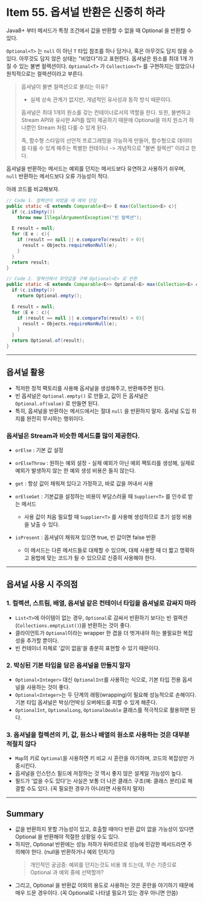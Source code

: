 # Item 55. 옵셔널 반환은 신중히 하라
Java8+ 부터 메서드가 특정 조건에서 값을 반환할 수 없을 때 Optional 을 반환할 수 있다.


`Optional<T>` 는 `null` 이 아닌 `T` 타입 참조를 하나 담거나, 혹은 아무것도 담지 않을 수 있다. 아무것도 담지 않은 상태는 "비었다"라고 표현한다. 옵셔널은 원소를 최대 1개 가질 수 있는 불변 컬렉션이다. `Optional<T>` 가 `Collection<T>` 를 구현하지는 않았으나 원칙적으로는 컬렉션이라고 부른다.


> 옵셔널이 불변 컬렉션으로 불리는 이유?
>
> - 실제 상속 관계가 없지만, 개념적인 유사성과 동작 방식 때문이다.
>
> 옵셔널은 최대 1개의 원소를 갖는 컨테이너로서의 역할을 한다. 또한, 불변하고 Stream API와 유사한 API를 많이 제공하기 때문에 Optional을 마치 원소가 하나뿐인 Stream 처럼 다룰 수 있게 된다.
>
> 즉, 함수형 스타일의 선언적 프로그래밍을 가능하게 만들어, 함수형으로 데이터를 다룰 수 있게 해주는 특별한 컨테이너 -> 개념적으로 "불변 컬렉션" 이라고 한다.


옵셔널을 반환하는 메서드는 예외를 던지는 메서드보다 유연하고 사용하기 쉬우며, `null` 반환하는 메서드보다 오류 가능성이 적다.


아래 코드를 비교해보자.


```java
// Code 1. 컬렉션이 비었을 때 예외 던짐
public static <E extends Comparable<E>> E max(Collection<E> c){
  if (c.isEmpty())
    throw new IllegalArgumentException("빈 컬렉션");

  E result = null;
  for (E e : c){
    if (result == null || e.compareTo(result) > 0){
      result = Objects.requireNonNull(e);
    }
  }
  return result;
}

// Code 2. 컬렉션에서 최댓값을 구해 Optional<E> 로 반환
public static <E extends Comparable<E>> Optional<E> max(Collection<E> c){
  if (c.isEmpty())
    return Optional.empty();

  E result = null;
  for (E e : c){
    if (result == null || e.compareTo(result) > 0){
      result = Objects.requireNonNull(e);
    }
  }
  return Optional.of(result);
}
```


---
## 옵셔널 활용
- 적저한 정적 팩토리를 사용해 옵셔널을 생성해주고, 반환해주면 된다.
- 빈 옵셔널은 `Optional.empty()` 로 만들고, 값이 든 옵셔널은 `Optional.of(value)` 로 만들면 된다.
- 특히, 옵셔널을 반환하는 메서드에서는 절대 `null` 을 반환하지 말자. 옵셔널 도입 취지를 완전히 무시하는 행위이다.


### 옵셔널은 Stream과 비슷한 메서드를 많이 제공한다.
- `orElse` : 기본 값 설정

- `orElseThrow` : 원하는 예외 설정 - 실제 예외가 아닌 예외 팩토리를 생성해, 실제로 예외가 발생하지 않는 한 예외 생성 비용은 들지 않는다.

- `get` : 항상 값이 채워져 있다고 가정하고, 바로 값을 꺼내서 사용

- `orElseGet` : 기본값을 설정하는 비용이 부담스러울 때 `Supplier<T>` 를 인수로 받는 메서드 
    - 사용 값이 처음 필요할 때 `Supplier<T>` 를 사용해 생성하므로 초기 설정 비용을 낮출 수 있다.

- `isPresent` : 옵셔널이 채워져 있으면 true, 빈 값이면 false 반환 
    - 이 메서드는 다른 메서드들로 대체할 수 있으며, 대체 사용할 때 더 짧고 명확하고 용법에 맞는 코드가 될 수 있으므로 신중히 사용해야 한다.


---
## 옵셔널 사용 시 주의점
### 1. 컬렉션, 스트림, 배열, 옵셔널 같은 컨테이너 타입을 옵셔널로 감싸지 마라
- `List<T>`에 아이템이 없는 경우, `Optional`로 감싸서 반환하기 보다는 빈 컬렉션(`Collections.emptyList()`)을 반환하는 것이 좋다.
- 클라이언트가 `Optional`이라는 wrapper 한 겹을 더 벗겨내야 하는 불필요한 복잡성을 추가할 뿐이다.
- 빈 컨테이너 자체로 '값이 없음'을 충분히 표현할 수 있기 때문이다.


### 2. 박싱된 기본 타입을 담은 옵셔널을 만들지 말자
- `Optional<Integer>` 대신 `OptionalInt`를 사용하는 식으로, 기본 타입 전용 옵셔널을 사용하는 것이 좋다.
- `Optional<Integer>`는 두 단계의 래핑(wrapping)이 필요해 성능적으로 손해이다. 기본 타입 옵셔널은 박싱/언박싱 오버헤드를 피할 수 있게 해준다.
- `OptionalInt`, `OptionalLong`, `OptionalDouble` 클래스를 적극적으로 활용하면 된다.


### 3. 옵셔널을 컬렉션의 키, 값, 원소나 배열의 원소로 사용하는 것은 대부분 적절치 않다
- `Map`의 키로 `Optional`을 사용하면 키 비교 시 혼란을 야기하며, 코드의 복잡성만 가중시킨다.
- 옵셔널을 인스턴스 필드에 저장하는 것 역시 좋지 않은 설계일 가능성이 높다. 
- 필드가 '없을 수도 있다'는 사실은 보통 더 나은 클래스 구조(예: 클래스 분리)로 해결할 수도 있다. (꼭 필요한 경우가 아니라면 사용하지 말자)


---
## Summary
- 값을 반환하지 못할 가능성이 있고, 호출할 때마다 반환 값이 없을 가능성이 있다면 Optional 을 반환해야 적절한 상황일 수도 있다.
- 하지만, Optional 반환에는 성능 저하가 뒤따르므로 성능에 민감한 메서드라면 주의해야 한다. (null을 반환하거나 예외 던지기)
    > 개인적인 궁금증: 예외를 던지는것도 비용 꽤 드는데, 무슨 기준으로 Optional 과 예외 중에 선택할까?
- 그리고, Optional 을 반환값 이외의 용도로 사용하는 것은 혼란을 야기하기 때문에 매우 드문 경우이다. (꼭 Optional로 나타낼 필요가 있는 경우 아니면 안씀)